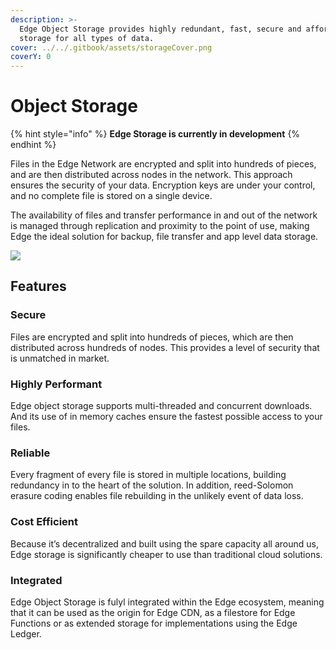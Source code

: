 ```yaml
---
description: >-
  Edge Object Storage provides highly redundant, fast, secure and affordable
  storage for all types of data.
cover: ../../.gitbook/assets/storageCover.png
coverY: 0
---
```


# Object Storage

{% hint style="info" %}
**Edge Storage is currently in development**
{% endhint %}

Files in the Edge Network are encrypted and split into hundreds of pieces, and are then distributed across nodes in the network. This approach ensures the security of your data. Encryption keys are under your control, and no complete file is stored on a single device.

The availability of files and transfer performance in and out of the network is managed through replication and proximity to the point of use, making Edge the ideal solution for backup, file transfer and app level data storage.

![](../../.gitbook/assets/edgeStorage.png)

## Features

### Secure

Files are encrypted and split into hundreds of pieces, which are then distributed across hundreds of nodes. This provides a level of security that is unmatched in market.

### Highly Performant

Edge object storage supports multi-threaded and concurrent downloads. And its use of in memory caches ensure the fastest possible access to your files.

### Reliable

Every fragment of every file is stored in multiple locations, building redundancy in to the heart of the solution. In addition, reed-Solomon erasure coding enables file rebuilding in the unlikely event of data loss.

### Cost Efficient

Because it’s decentralized and built using the spare capacity all around us, Edge storage is significantly cheaper to use than traditional cloud solutions.

### Integrated

Edge Object Storage is fulyl integrated within the Edge ecosystem, meaning that it can be used as the origin for Edge CDN, as a filestore for Edge Functions or as extended storage for implementations using the Edge Ledger.
